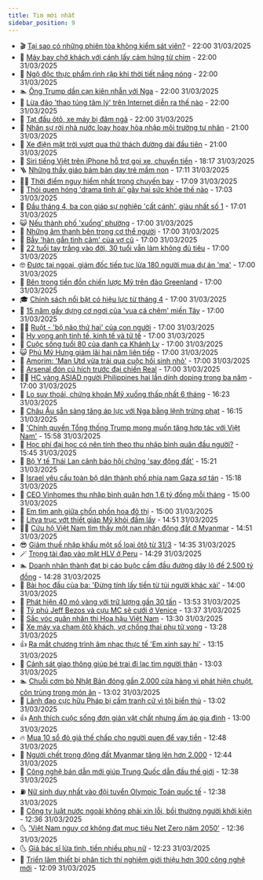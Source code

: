 ```yaml
---
title: Tim mới nhất
sidebar_position: 9
---
```


<!-- vnexpress-tin-moi-nhat:START -->
- 🎬 [Tại sao có những phiên tòa không kiểm sát viên?](https://vnexpress.net/tai-sao-co-nhung-phien-toa-khong-kiem-sat-vien-4867793.html) - 22:00 31/03/2025
- 🐎 [Máy bay chở khách với cánh lấy cảm hứng từ chim](https://vnexpress.net/may-bay-cho-khach-voi-canh-lay-cam-hung-tu-chim-4868182.html) - 22:00 31/03/2025
- 🦍 [Ngộ độc thực phẩm rình rập khi thời tiết nắng nóng](https://vnexpress.net/ngo-doc-thuc-pham-rinh-rap-khi-thoi-tiet-nang-nong-4868104.html) - 22:00 31/03/2025
- 🏊 [Ông Trump dần cạn kiên nhẫn với Nga](https://vnexpress.net/ong-trump-dan-can-kien-nhan-voi-nga-4867822.html) - 22:00 31/03/2025
- 🎊 [Lừa đảo &#39;thao túng tâm lý&#39; trên Internet diễn ra thế nào](https://vnexpress.net/lua-dao-thao-tung-tam-ly-tren-internet-dien-ra-the-nao-4866990.html) - 22:00 31/03/2025
- 🎃 [Tạt đầu ôtô, xe máy bị đâm ngã](https://vnexpress.net/tat-dau-oto-xe-may-bi-dam-nga-4868128.html) - 22:00 31/03/2025
- 🧰 [Nhân sự rời nhà nước loay hoay hòa nhập môi trường tư nhân](https://vnexpress.net/nhan-su-roi-nha-nuoc-loay-hoay-hoa-nhap-moi-truong-tu-nhan-4868286.html) - 21:00 31/03/2025
- 🔭 [Xe điện mặt trời vượt qua thử thách đường dài đầu tiên](https://vnexpress.net/xe-dien-mat-troi-vuot-qua-thu-thach-duong-dai-dau-tien-4868010.html) - 21:00 31/03/2025
- 🫶 [Siri tiếng Việt trên iPhone hỗ trợ gọi xe, chuyển tiền](https://vnexpress.net/siri-tieng-viet-tren-iphone-ho-tro-goi-xe-chuyen-tien-4868192.html) - 18:17 31/03/2025
- 🪜 [Những thầy giáo bám bản dạy trẻ mầm non](https://vnexpress.net/nhung-thay-giao-bam-ban-day-tre-mam-non-4866342.html) - 17:11 31/03/2025
- 👨‍🏫 [Thời điểm nguy hiểm nhất trong chuyến bay](https://vnexpress.net/thoi-diem-nguy-hiem-nhat-trong-chuyen-bay-4867918.html) - 17:09 31/03/2025
- 🎊 [Thói quen hóng &#39;drama tình ái&#39; gây hại sức khỏe thế nào](https://vnexpress.net/thoi-quen-hong-drama-tinh-ai-gay-hai-suc-khoe-the-nao-4868023.html) - 17:03 31/03/2025
- 🎊 [Đầu tháng 4, ba con giáp sự nghiệp &#39;cất cánh&#39;, giàu nhất số 1](https://vnexpress.net/van-may-12-con-giap-con-giap-may-man-dau-thang-4-ba-con-giap-su-nghiep-cat-canh-giau-nhat-so-1-4867190.html) - 17:01 31/03/2025
- 😺 [Nếu thành phố &#39;xuống&#39; phường](https://vnexpress.net/neu-thanh-pho-xuong-phuong-4868284.html) - 17:00 31/03/2025
- 🐘 [Những âm thanh bên trong cơ thể người](https://vnexpress.net/nhung-am-thanh-ben-trong-co-the-nguoi-4868240.html) - 17:00 31/03/2025
- 🌁 [Bẫy &#39;hàn gắn tình cảm&#39; của vợ cũ](https://vnexpress.net/bay-han-gan-tinh-cam-cua-vo-cu-4868193.html) - 17:00 31/03/2025
- 🐲 [22 tuổi tay trắng vào đời, 30 tuổi vẫn làm không đủ tiêu](https://vnexpress.net/22-tuoi-tay-trang-vao-doi-30-tuoi-van-lam-khong-du-tieu-4868139.html) - 17:00 31/03/2025
- 🤓 [Được tại ngoại, giám đốc tiếp tục lừa 180 người mua dự án &#39;ma&#39;](https://vnexpress.net/duoc-tai-ngoai-giam-doc-tiep-tuc-lua-180-nguoi-mua-du-an-ma-4868137.html) - 17:00 31/03/2025
- 💪 [Bên trong tiền đồn chiến lược Mỹ trên đảo Greenland](https://vnexpress.net/ben-trong-tien-don-chien-luoc-my-tren-dao-greenland-4868092.html) - 17:00 31/03/2025
- 🎓 [Chính sách nổi bật có hiệu lực từ tháng 4](https://vnexpress.net/chinh-sach-noi-bat-co-hieu-luc-tu-thang-4-4867882.html) - 17:00 31/03/2025
- 🫣 [15 năm gầy dựng cơ ngơi của &#39;vua cá chẽm&#39; miền Tây](https://vnexpress.net/15-nam-gay-dung-co-ngoi-cua-vua-ca-chem-mien-tay-4867806.html) - 17:00 31/03/2025
- 🧑‍💻 [Ruột - &#39;bộ não thứ hai&#39; của con người](https://vnexpress.net/ruot-bo-nao-thu-hai-cua-con-nguoi-4867558.html) - 17:00 31/03/2025
- 🐲 [Hy vọng anh tinh tế, kinh tế và tử tế](https://vnexpress.net/hy-vong-anh-tinh-te-kinh-te-va-tu-te-4867501.html) - 17:00 31/03/2025
- 🌝 [Cuộc sống tuổi 80 của danh ca Khánh Ly](https://vnexpress.net/cuoc-song-tuoi-80-cua-danh-ca-khanh-ly-4860599.html) - 17:00 31/03/2025
- 😺 [Phú Mỹ Hưng giảm lãi hai năm liên tiếp](https://vnexpress.net/phu-my-hung-giam-lai-hai-nam-lien-tiep-4868209.html) - 17:00 31/03/2025
- 🐎 [Amorim: &#39;Man Utd vừa trải qua cuộc hồi sinh nhỏ&#39;](https://vnexpress.net/amorim-man-utd-vua-trai-qua-cuoc-hoi-sinh-nho-4868270.html) - 17:00 31/03/2025
- 🎡 [Arsenal đón cú hích trước đại chiến Real](https://vnexpress.net/arsenal-don-cu-hich-truoc-dai-chien-real-4868248.html) - 17:00 31/03/2025
- 👨‍🏫 [HC vàng ASIAD người Philippines hai lần dính doping trong ba năm](https://vnexpress.net/hc-vang-asiad-nguoi-philippines-hai-lan-dinh-doping-trong-ba-nam-4868229.html) - 17:00 31/03/2025
- 🦆 [Lo suy thoái, chứng khoán Mỹ xuống thấp nhất 6 tháng](https://vnexpress.net/lo-suy-thoai-chung-khoan-my-xuong-thap-nhat-6-thang-4868283.html) - 16:23 31/03/2025
- 🚦 [Châu Âu sẵn sàng tăng áp lực với Nga bằng lệnh trừng phạt](https://vnexpress.net/chau-au-san-sang-tang-ap-luc-voi-nga-bang-lenh-trung-phat-4868277.html) - 16:15 31/03/2025
- 💫 [&#39;Chính quyền Tổng thống Trump mong muốn tăng hợp tác với Việt Nam&#39;](https://vnexpress.net/chinh-quyen-tong-thong-trump-mong-muon-tang-hop-tac-voi-viet-nam-4868271.html) - 15:58 31/03/2025
- 🎉 [Học phí đại học có nên tính theo thu nhập bình quân đầu người?](https://vnexpress.net/hoc-phi-dai-hoc-co-nen-tinh-theo-thu-nhap-binh-quan-dau-nguoi-4868130.html) - 15:45 31/03/2025
- 🌋 [Bộ Y tế Thái Lan cảnh báo hội chứng &#39;say động đất&#39;](https://vnexpress.net/bo-y-te-thai-lan-canh-bao-hoi-chung-say-dong-dat-4868272.html) - 15:21 31/03/2025
- 🤖 [Israel yêu cầu toàn bộ dân thành phố phía nam Gaza sơ tán](https://vnexpress.net/israel-yeu-cau-toan-bo-dan-thanh-pho-phia-nam-gaza-so-tan-4868263.html) - 15:18 31/03/2025
- 🦏 [CEO Vinhomes thu nhập bình quân hơn 1,6 tỷ đồng mỗi tháng](https://vnexpress.net/ceo-vinhomes-thu-nhap-binh-quan-hon-1-6-ty-dong-moi-thang-4868266.html) - 15:00 31/03/2025
- 🦩 [Em tìm anh giữa chốn phồn hoa đô thị](https://vnexpress.net/em-tim-anh-giua-chon-phon-hoa-do-thi-4867496.html) - 15:00 31/03/2025
- 👺 [Litva trục vớt thiết giáp Mỹ khỏi đầm lầy](https://vnexpress.net/litva-truc-vot-thiet-giap-my-khoi-dam-lay-4868239.html) - 14:51 31/03/2025
- 🧑‍🏫 [Cứu hộ Việt Nam tìm thấy một nạn nhân động đất ở Myanmar](https://vnexpress.net/cuu-ho-viet-nam-tim-thay-mot-nan-nhan-dong-dat-o-myanmar-4868234.html) - 14:51 31/03/2025
- 😎 [Giảm thuế nhập khẩu một số loại ôtô từ 31/3](https://vnexpress.net/giam-thue-nhap-khau-mot-so-loai-oto-tu-31-3-4868245.html) - 14:35 31/03/2025
- 🪄 [Trọng tài đạp vào mặt HLV ở Peru](https://vnexpress.net/trong-tai-dap-vao-mat-hlv-o-peru-4868211.html) - 14:29 31/03/2025
- 🏊 [Doanh nhân thành đạt bị cáo buộc cầm đầu đường dây lô đề 2.500 tỷ đồng](https://vnexpress.net/doanh-nhan-thanh-dat-bi-cao-buoc-cam-dau-duong-day-lo-de-2-500-ty-dong-4868247.html) - 14:28 31/03/2025
- 💃 [Bài học đầu của ba: &#39;Đừng tính lấy tiền từ túi người khác xài&#39;](https://vnexpress.net/bai-hoc-dau-cua-ba-dung-tinh-lay-tien-tu-tui-nguoi-khac-xai-4868101.html) - 14:00 31/03/2025
- 🦆 [Phát hiện 40 mỏ vàng với trữ lượng gần 30 tấn](https://vnexpress.net/phat-hien-40-mo-vang-voi-tru-luong-gan-30-tan-4868235.html) - 13:53 31/03/2025
- 🎊 [Tỷ phú Jeff Bezos và cựu MC sẽ cưới ở Venice](https://vnexpress.net/ty-phu-jeff-bezos-va-cuu-mc-se-cuoi-o-venice-4868173.html) - 13:37 31/03/2025
- 👺 [Sắc vóc quân nhân thi Hoa hậu Việt Nam](https://vnexpress.net/sac-voc-quan-nhan-thi-hoa-hau-viet-nam-4867936.html) - 13:30 31/03/2025
- 🎡 [Xe máy va chạm ôtô khách, vợ chồng thai phụ tử vong](https://vnexpress.net/xe-may-va-cham-oto-khach-vo-chong-thai-phu-tu-vong-4868232.html) - 13:28 31/03/2025
- 👍 [Ra mắt chương trình âm nhạc thực tế &#39;Em xinh say hi&#39;](https://vnexpress.net/ra-mat-chuong-trinh-am-nhac-thuc-te-em-xinh-say-hi-4868225.html) - 13:15 31/03/2025
- 🐎 [Cảnh sát giao thông giúp bé trai đi lạc tìm người thân](https://vnexpress.net/canh-sat-giao-thong-giup-be-trai-di-lac-tim-nguoi-than-4868233.html) - 13:03 31/03/2025
- 🏊 [Chuỗi cơm bò Nhật Bản đóng gần 2.000 cửa hàng vì phát hiện chuột, côn trùng trong món ăn](https://vnexpress.net/chuoi-com-bo-nhat-ban-dong-gan-2-000-cua-hang-vi-phat-hien-chuot-con-trung-trong-mon-an-4868111.html) - 13:02 31/03/2025
- 🦩 [Lãnh đạo cực hữu Pháp bị cấm tranh cử vì tội biển thủ](https://vnexpress.net/lanh-dao-cuc-huu-phap-bi-cam-tranh-cu-vi-toi-bien-thu-4868210.html) - 13:02 31/03/2025
- 👍 [Anh thích cuộc sống đơn giản vật chất nhưng ấm áp gia đình](https://vnexpress.net/anh-thich-cuoc-song-don-gian-vat-chat-nhung-am-ap-gia-dinh-4867344.html) - 13:00 31/03/2025
- 🔥 [Mua 10 sổ đỏ giả thế chấp cho người quen để vay tiền](https://vnexpress.net/mua-10-so-do-gia-the-chap-cho-nguoi-quen-de-vay-tien-4868167.html) - 12:48 31/03/2025
- 💄 [Người chết trong động đất Myanmar tăng lên hơn 2.000](https://vnexpress.net/nguoi-chet-trong-dong-dat-myanmar-tang-len-hon-2-000-4868218.html) - 12:44 31/03/2025
- 🤡 [Công nghệ bán dẫn mới giúp Trung Quốc dẫn đầu thế giới](https://vnexpress.net/cong-nghe-ban-dan-moi-giup-trung-quoc-dan-dau-the-gioi-4867828.html) - 12:38 31/03/2025
- ⛽️ [Nữ sinh duy nhất vào đội tuyển Olympic Toán quốc tế](https://vnexpress.net/nu-sinh-duy-nhat-vao-doi-tuyen-olympic-toan-quoc-te-4868230.html) - 12:38 31/03/2025
- 🚀 [Công ty luật nước ngoài không phải xin lỗi, bồi thường người khởi kiện](https://vnexpress.net/cong-ty-luat-nuoc-ngoai-khong-phai-xin-loi-boi-thuong-nguoi-khoi-kien-4868213.html) - 12:36 31/03/2025
- 🌜 [&#39;Việt Nam nguy cơ không đạt mục tiêu Net Zero năm 2050&#39;](https://vnexpress.net/viet-nam-nguy-co-khong-dat-muc-tieu-net-zero-nam-2050-4868212.html) - 12:36 31/03/2025
- 🌜 [Giả bác sĩ lừa tình, tiền nhiều phụ nữ](https://vnexpress.net/gia-bac-si-lua-tinh-tien-nhieu-phu-nu-4868215.html) - 12:23 31/03/2025
- 🦩 [Triển lãm thiết bị phân tích thí nghiệm giới thiệu hơn 300 công nghệ mới](https://vnexpress.net/trien-lam-thiet-bi-phan-tich-thi-nghiem-gioi-thieu-hon-300-cong-nghe-moi-4868129.html) - 12:09 31/03/2025<!-- vnexpress-tin-moi-nhat:END -->
